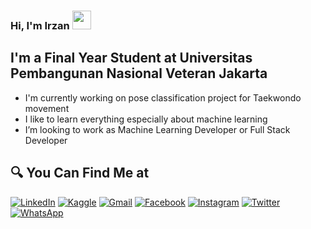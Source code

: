 ### Hi, I'm Irzan <img src="https://github.com/TheDudeThatCode/TheDudeThatCode/blob/master/Assets/Hi.gif" width="30px">

## I'm a Final Year Student at Universitas Pembangunan Nasional Veteran Jakarta

- I'm currently working on pose classification project for Taekwondo movement
- I like to learn everything especially about machine learning
- I’m looking to work as Machine Learning Developer or Full Stack Developer

## 🔍 You Can Find Me at

<p>
  <a href="https://www.linkedin.com/in/irzanfn/" target="_blank"><img alt="LinkedIn" src="https://img.shields.io/badge/linkedin-%230077B5.svg?&style=for-the-badge&logo=linkedin&logoColor=white" /></a>  
  <a href="https://www.kaggle.com/irzanf" target="_blank"><img alt="Kaggle" src="https://img.shields.io/badge/Kaggle-2C8EBB?&style=for-the-badge&logo=kaggle&logoColor=white" /></a>  
  <a href="mailto:irzanfajarin@gmail.com" target="_blank"><img alt="Gmail" src="https://img.shields.io/badge/gmail-D14836?&style=for-the-badge&logo=gmail&logoColor=white"/></a>    
  <a href="https://www.facebook.com/irzan.nurahmadan" target="_blank"><img alt="Facebook" src="https://img.shields.io/badge/facebook-%231877F2.svg?&style=for-the-badge&logo=facebook&logoColor=white" /></a>  
  <a href="https://www.instagram.com/irzanfajari" target="_blank"><img alt="Instagram" src="https://img.shields.io/badge/instagram-%23E4405F.svg?&style=for-the-badge&logo=instagram&logoColor=white" /></a>  
  <a href="https://twitter.com/irzanfajari" target="_blank"><img alt="Twitter" src="https://img.shields.io/badge/twitter-%231DA1F2.svg?&style=for-the-badge&logo=twitter&logoColor=white" /></a> 
  <a href="https://wa.me/6281395647833" target="_blank"><img alt="WhatsApp" src="https://img.shields.io/badge/WhatsApp-25D366?style=for-the-badge&logo=whatsapp&logoColor=white" /></a>  
</p>
